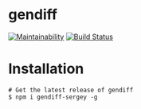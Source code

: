 # gendiff
[![Maintainability](https://api.codeclimate.com/v1/badges/c72a0150176050a10af5/maintainability)](https://codeclimate.com/github/HardAndHeavy/gendiff/maintainability)
[![Build Status](https://travis-ci.org/HardAndHeavy/gendiff.svg?branch=master)](https://travis-ci.org/HardAndHeavy/gendiff)

# Installation
```
# Get the latest release of gendiff
$ npm i gendiff-sergey -g 